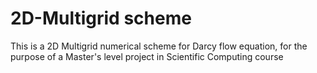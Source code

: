 # 2D-Multigrid scheme
This is a 2D Multigrid numerical scheme for Darcy flow equation, for the purpose of a Master's level project in Scientific Computing course

